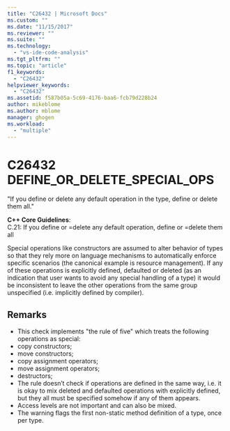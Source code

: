 ```yaml
---
title: "C26432 | Microsoft Docs"
ms.custom: ""
ms.date: "11/15/2017"
ms.reviewer: ""
ms.suite: ""
ms.technology: 
  - "vs-ide-code-analysis"
ms.tgt_pltfrm: ""
ms.topic: "article"
f1_keywords: 
  - "C26432"
helpviewer_keywords: 
  - "C26432"
ms.assetid: f587b05a-5c69-4176-baa6-fcb79d228b24
author: mikeblome
ms.author: mblome
manager: ghogen
ms.workload: 
  - "multiple"
---
```

# C26432 DEFINE_OR_DELETE_SPECIAL_OPS
"If you define or delete any default operation in the type, define or delete them all."

**C++ Core Guidelines**:   
C.21: If you define or =delete any default operation, define or =delete them all

Special operations like constructors are assumed to alter behavior of types so that they rely more on language mechanisms to automatically enforce specific scenarios (the canonical example is resource management). If any of these operations is explicitly defined, defaulted or deleted (as an indication that user wants to avoid any special handling of a type) it would be inconsistent to leave the other operations from the same group unspecified (i.e. implicitly defined by compiler). 

## Remarks    
 -  This check implements "the rule of five" which treats the following operations as special:
-  copy constructors;
-  move constructors;
-  copy assignment operators;
-  move assignment operators;
-  destructors;
-  The rule doesn’t check if operations are defined in the same way, i.e. it is okay to mix deleted and defaulted operations with explicitly defined, but they all must be specified somehow if any of them appears.
-  Access levels are not important and can also be mixed.
-  The warning flags the first non-static method definition of a type, once per type.
